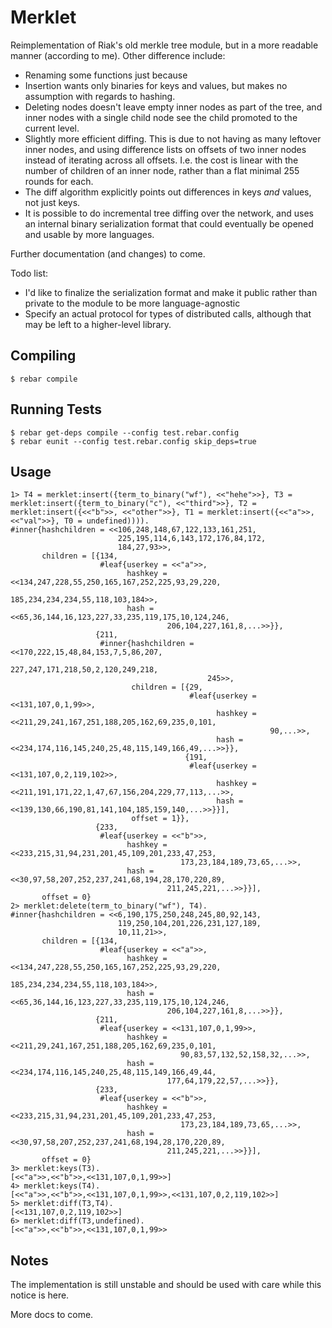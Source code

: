 # Merklet #

Reimplementation of Riak's old merkle tree module, but in a more readable
manner (according to me). Other difference include:

- Renaming some functions just because
- Insertion wants only binaries for keys and values, but makes no assumption
  with regards to hashing.
- Deleting nodes doesn't leave empty inner nodes as part of the tree, and
  inner nodes with a single child node see the child promoted to the current
  level.
- Slightly more efficient diffing. This is due to not having as many leftover
  inner nodes, and using difference lists on offsets of two inner nodes instead
  of iterating across all offsets. I.e. the cost is linear with the number of
  children of an inner node, rather than a flat minimal 255 rounds for each.
- The diff algorithm explicitly points out differences in keys *and* values,
  not just keys.
- It is possible to do incremental tree diffing over the network, and uses
  an internal binary serialization format that could eventually be opened
  and usable by more languages.

Further documentation (and changes) to come.

Todo list:

- I'd like to finalize the serialization format and make it public rather
  than private to the module to be more language-agnostic
- Specify an actual protocol for types of distributed calls, although that
  may be left to a higher-level library.

## Compiling ##

    $ rebar compile

## Running Tests

    $ rebar get-deps compile --config test.rebar.config
    $ rebar eunit --config test.rebar.config skip_deps=true

## Usage

```
1> T4 = merklet:insert({term_to_binary("wf"), <<"hehe">>}, T3 = merklet:insert({term_to_binary("c"), <<"third">>}, T2 = merklet:insert({<<"b">>, <<"other">>}, T1 = merklet:insert({<<"a">>, <<"val">>}, T0 = undefined)))).
#inner{hashchildren = <<106,248,148,67,122,133,161,251,
                        225,195,114,6,143,172,176,84,172,
                        184,27,93>>,
       children = [{134,
                    #leaf{userkey = <<"a">>,
                          hashkey = <<134,247,228,55,250,165,167,252,225,93,29,220,
                                      185,234,234,234,55,118,103,184>>,
                          hash = <<65,36,144,16,123,227,33,235,119,175,10,124,246,
                                   206,104,227,161,8,...>>}},
                   {211,
                    #inner{hashchildren = <<170,222,15,48,84,153,7,5,86,207,
                                            227,247,171,218,50,2,120,249,218,
                                            245>>,
                           children = [{29,
                                        #leaf{userkey = <<131,107,0,1,99>>,
                                              hashkey = <<211,29,241,167,251,188,205,162,69,235,0,101,
                                                          90,...>>,
                                              hash = <<234,174,116,145,240,25,48,115,149,166,49,...>>}},
                                       {191,
                                        #leaf{userkey = <<131,107,0,2,119,102>>,
                                              hashkey = <<211,191,171,22,1,47,67,156,204,229,77,113,...>>,
                                              hash = <<139,130,66,190,81,141,104,185,159,140,...>>}}],
                           offset = 1}},
                   {233,
                    #leaf{userkey = <<"b">>,
                          hashkey = <<233,215,31,94,231,201,45,109,201,233,47,253,
                                      173,23,184,189,73,65,...>>,
                          hash = <<30,97,58,207,252,237,241,68,194,28,170,220,89,
                                   211,245,221,...>>}}],
       offset = 0}
2> merklet:delete(term_to_binary("wf"), T4).
#inner{hashchildren = <<6,190,175,250,248,245,80,92,143,
                        119,250,104,201,226,231,127,189,
                        10,11,21>>,
       children = [{134,
                    #leaf{userkey = <<"a">>,
                          hashkey = <<134,247,228,55,250,165,167,252,225,93,29,220,
                                      185,234,234,234,55,118,103,184>>,
                          hash = <<65,36,144,16,123,227,33,235,119,175,10,124,246,
                                   206,104,227,161,8,...>>}},
                   {211,
                    #leaf{userkey = <<131,107,0,1,99>>,
                          hashkey = <<211,29,241,167,251,188,205,162,69,235,0,101,
                                      90,83,57,132,52,158,32,...>>,
                          hash = <<234,174,116,145,240,25,48,115,149,166,49,44,
                                   177,64,179,22,57,...>>}},
                   {233,
                    #leaf{userkey = <<"b">>,
                          hashkey = <<233,215,31,94,231,201,45,109,201,233,47,253,
                                      173,23,184,189,73,65,...>>,
                          hash = <<30,97,58,207,252,237,241,68,194,28,170,220,89,
                                   211,245,221,...>>}}],
       offset = 0}
3> merklet:keys(T3).
[<<"a">>,<<"b">>,<<131,107,0,1,99>>]
4> merklet:keys(T4).
[<<"a">>,<<"b">>,<<131,107,0,1,99>>,<<131,107,0,2,119,102>>]
5> merklet:diff(T3,T4).
[<<131,107,0,2,119,102>>]
6> merklet:diff(T3,undefined).
[<<"a">>,<<"b">>,<<131,107,0,1,99>>
```

## Notes ##

The implementation is still unstable and should be used with care while this
notice is here.

More docs to come.
